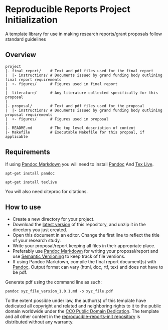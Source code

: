 Reproducible Reports Project Initialization
======================

A template library for use in making research reports/grant proposals follow standard guidelines


Overview
--------

    project
    |- final_report/    # Text and pdf files used for the final report
    |  |- instructions/ # Documents issued by grand funding body outlining final report requirements
    |  +- figures/      # Figures used in final report
    |
    |- literature/      # Any literature collected specifically for this proposal
    |
    |- proposal/        # Text and pdf files used for the proposal
    |  |- instructions/ # Documents issued by grand funding body outlining proposal requirements
    |  +- figures/      # Figures used in proposal
    |
    |- README.md        # The top level description of content
    |- Makefile         # Executable Makefile for this propoal, if applicable



Requirements
------------
If using [Pandoc Markdown](http://pandoc.org/MANUAL.html) you will need to install [Pandoc](http://johnmacfarlane.net/pandoc/) And [Tex Live](https://www.tug.org/texlive/).

`apt-get install pandoc`

`apt-get install texlive`

You will also need citeproc for citations.


How to use
--------
* Create a new directory for your project.
* Download the [latest version](https://github.com/EngqvistLab/reproducible-reports-init) of this repository, and unzip it in the directory you just created.
* Open this document in an editor. Change the first line to reflect the title of your research study.
* Write your proposal/report keeping all files in their appropriate place.
* Preferably use [Pandoc Markdown](http://pandoc.org/MANUAL.html) for writing your proposal/report and use [Semantic Versioning](http://semver.org/) to keep track of file versions.
* If using Pandoc Markdown, compile the final report document(s) with [Pandoc](http://johnmacfarlane.net/pandoc/). Output format can vary (html, doc, rtf, tex) and does not have to be pdf.

Generate pdf using the command line as such:

`pandoc xyz_file_version_1.0.1.md -o xyz_file.pdf`

To the extent possible under law, the author(s) of this template have dedicated all copyright and related and neighboring rights to it to the public domain worldwide under the [CC0 Public Domain Dedication](http://creativecommons.org/publicdomain/zero/1.0/). The template and all other content in the [reproducible-reports-init repository](https://github.com/EngqvistLab/reproducible-reports-init) is distributed without any warranty.


